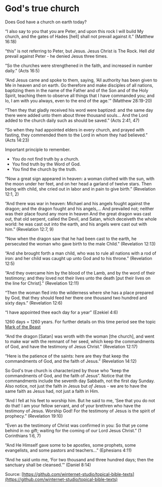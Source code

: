 God's true church
=================

Does God have a church on earth today?

“I also say to you that you are Peter, and upon this rock I will build My church, and the gates of Hades [hell] shall not prevail against it.” (Matthew 16:18)

“this” is not referring to Peter, but Jesus. Jesus Christ is The Rock. Hell *did* prevail against Peter - he denied Jesus three times.

“So the churches were strengthened in the faith, and increased in number daily.” (Acts 16:5)

“And Jesus came and spoke to them, saying, ‘All authority has been given to Me in heaven and on earth. Go therefore and make disciples of all nations, baptizing them in the name of the Father and of the Son and of the Holy Spirit, teaching them to observe all things that I have commanded you; and lo, I am with you always, even to the end of the age.’” (Matthew 28:19-20)

“Then they that gladly received his word were baptized: and the same day there were added unto them about three thousand souls... And the Lord added to the church daily such as should be saved.” (Acts 2:41, 47)

“So when they had appointed elders in every church, and prayed with fasting, they commended them to the Lord in whom they had believed.” (Acts 14:23)

Important principle to remember.
- You do not find truth by a church.
- You find truth by the Word of God.
- You find the church by the truth.

“Now a great sign appeared in heaven: a woman clothed with the sun, with the moon under her feet, and on her head a garland of twelve stars. Then being with child, she cried out in labor and in pain to give birth.” (Revelation 12:1, 2)

“And there was war in heaven: Michael and his angels fought against the dragon; and the dragon fought and his angels,... And prevailed not; neither was their place found any more in heaven And the great dragon was cast out, that old serpent, called the Devil, and Satan, which deceiveth the whole world: he was cast out into the earth, and his angels were cast out with him.” (Revelation 12:7, 9)

“Now when the dragon saw that he had been cast to the earth, he persecuted the woman who gave birth to the male Child.” (Revelation 12:13)

“And she brought forth a man child, who was to rule all nations with a rod of iron: and her child was caught up unto God and to his throne.” (Revelation 12:5)

“And they overcame him by the blood of the Lamb, and by the word of their testimony; and they loved not their lives unto the death [put their lives on the line for Christ].” (Revelation 12:11)

“Then the woman fled into the wilderness where she has a place prepared by God, that they should feed her there one thousand two hundred and sixty days.” (Revelation 12:6)

“I have appointed thee each day for a year” (Ezekiel 4:6)

1260 days = 1260 years. For further details on this time period see the topic [Mark of the Beast](Mark%20of%20the%20Best.md)

“And the dragon [Satan] was wroth with the woman [the church], and went to make war with the remnant of her seed, which keep the commandments of God, and have the testimony of Jesus Christ.” (Revelation 12:17)

“Here is the patience of the saints: here are they that keep the commandments of God, and the faith of Jesus.” (Revelation 14:12)

So God's true church is characterized by those who “keep the commandments of God, and the faith of Jesus”. Notice that the commandments include the seventh day Sabbath, not the first day Sunday. Also notice, not just the faith *in* Jesus but *of* Jesus - we are to have the same faith as Jesus had, not just a faith in Him.

“And I fell at his feet to worship him. But he said to me, ‘See that you do not do that! I am your fellow servant, and of your brethren who have the testimony of Jesus. Worship God! For the testimony of Jesus is the spirit of prophecy.” (Revelation 19:10)

“Even as the testimony of Christ was confirmed in you: So that ye come behind in no gift; waiting for the coming of our Lord Jesus Christ.” (1 Corinthians 1:6, 7)

“And He Himself gave some to be apostles, some prophets, some evangelists, and some pastors and teachers...” (Ephesians 4:11)

“And he said unto me, ‘For two thousand and three hundred days; then the sanctuary shall be cleansed.’” (Daniel 8:14)


<!--
References:
21-U Survivors of the Longest War.pdf
-->

Source: [https://github.com/winternet-studio/topical-bible-texts](https://github.com/winternet-studio/topical-bible-texts)
